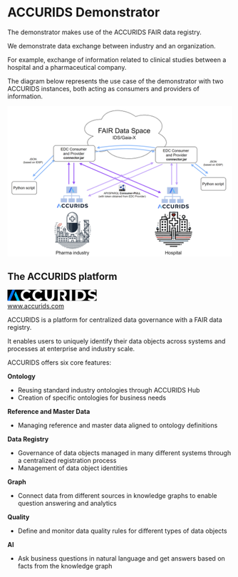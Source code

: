 # ACCURIDS Demonstrator

The demonstrator makes use of the ACCURIDS FAIR data registry. 

We demonstrate data exchange between industry and an organization. 

For example, exchange of information related to clinical studies between a hospital and a pharmaceutical company.

The diagram below represents the use case of the demonstrator with two ACCURIDS instances, both acting as consumers and providers of information.

![ACCURIDS Demonstrator](./assets/fds-accurids2accurids.png)

## The ACCURIDS platform

<a href="https://www.accurids.com" target="_blank"><img src="./assets/accurids-logo.png" alt="ACCURIDS logo" style="width:200px;"/><br/>www.accurids.com</a>


ACCURIDS is a platform for centralized data governance with a FAIR data registry.

It enables users to uniquely identify their data objects across systems and processes at enterprise and industry scale.

ACCURIDS offers six core features:

**Ontology**
   - Reusing standard industry ontologies through ACCURIDS Hub
   - Creation of specific ontologies for business needs

**Reference and Master Data**
   - Managing reference and master data aligned to ontology definitions 

**Data Registry**
   - Governance of data objects managed in many different systems through a centralized registration process
   - Management of data object identities

**Graph**
   - Connect data from different sources in knowledge graphs to enable question answering and analytics

**Quality**
   - Define and monitor data quality rules for different types of data objects

**AI**
   - Ask business questions in natural language and get answers based on facts from the knowledge graph


